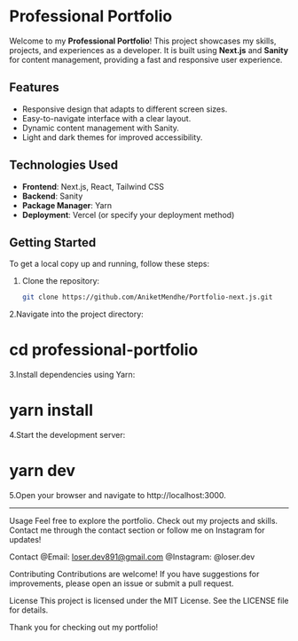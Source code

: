 # Professional Portfolio

Welcome to my **Professional Portfolio**! This project showcases my skills, projects, and experiences as a developer. It is built using **Next.js** and **Sanity** for content management, providing a fast and responsive user experience.

## Features

- Responsive design that adapts to different screen sizes.
- Easy-to-navigate interface with a clear layout.
- Dynamic content management with Sanity.
- Light and dark themes for improved accessibility.

## Technologies Used

- **Frontend**: Next.js, React, Tailwind CSS
- **Backend**: Sanity
- **Package Manager**: Yarn
- **Deployment**: Vercel (or specify your deployment method)

## Getting Started

To get a local copy up and running, follow these steps:

1. Clone the repository:
   ```bash
   git clone https://github.com/AniketMendhe/Portfolio-next.js.git
2.Navigate into the project directory:
  # cd professional-portfolio

3.Install dependencies using Yarn:
 # yarn install

4.Start the development server:
 # yarn dev

5.Open your browser and navigate to http://localhost:3000.

-----------------------------------------------------------------------------------------------------------------------------------------------------------------------------------------------------------------------------------------

Usage
Feel free to explore the portfolio.
Check out my projects and skills.
Contact me through the contact section or follow me on Instagram for updates!

Contact
@Email: loser.dev891@gmail.com
@Instagram: @loser.dev

Contributing
Contributions are welcome! If you have suggestions for improvements, please open an issue or submit a pull request.

License
This project is licensed under the MIT License. See the LICENSE file for details.

Thank you for checking out my portfolio!



